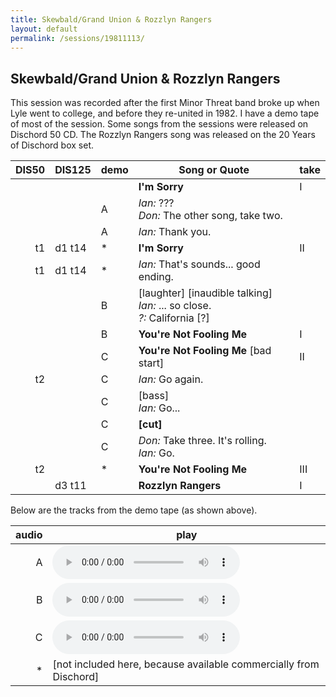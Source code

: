 ```yaml
---
title: Skewbald/Grand Union & Rozzlyn Rangers
layout: default
permalink: /sessions/19811113/
---
```


## Skewbald/Grand Union & Rozzlyn Rangers

This session was recorded after the first Minor Threat band broke up when Lyle went to college, and before they re-united in 1982.
I have a demo tape of most of the session. Some songs from the sessions were released on Dischord 50 CD.
The Rozzlyn Rangers song was released on the 20 Years of Dischord box set.

| DIS50 | DIS125 | demo |Song or Quote | take
| -----:| ------ | ---- |------------- | ----
|       |        |      |**I'm Sorry** | I
|       |        |  A   |    *Ian:* ???<BR>*Don:* The other song, take two.
|       |        |  A   |    *Ian:* Thank you.
|  t1   | d1 t14 |  *   |**I'm Sorry** | II
|  t1   | d1 t14 |  *   |    *Ian:* That's sounds... good ending.
|       |        |  B   |    [laughter] [inaudible talking]<BR>*Ian:* ... so close.<BR>*?:* California [?]
|       |        |  B   |**You're Not Fooling Me** | I
|       |        |  C   |**You're Not Fooling Me** [bad start] | II
|  t2   |        |  C   |    *Ian:* Go again.
|       |        |  C   |    [bass]<BR>*Ian:* Go...
|       |        |  C   |    **[cut]**
|       |        |  C   |    *Don:* Take three. It's rolling.<BR>*Ian:* Go.
|  t2   |        |  *   |**You're Not Fooling Me** | III
|       | d3 t11 |      |**Rozzlyn Rangers** | I

Below are the tracks from the demo tape (as shown above).

audio | play
-----:| ----
    A | <audio controls src="https://mosher.mine.nu/audio/threatbase/19811113/1981111301t2pre.mp3">1981111301t2pre.mp3</audio>
    B | <audio controls src="https://mosher.mine.nu/audio/threatbase/19811113/1981111302t1.mp3">1981111302t1.mp3</audio>
    C | <audio controls src="https://mosher.mine.nu/audio/threatbase/19811113/1981111302t2.mp3">1981111302t2.mp3</audio>
    * | [not included here, because available commercially from Dischord]
